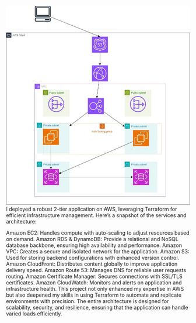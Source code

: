 ![Architecture Diagram](Architecture-Diagram.jpg)
I deployed a robust 2-tier application on AWS, leveraging Terraform for efficient infrastructure management. Here’s a snapshot of the services and architecture:

Amazon EC2: Handles compute with auto-scaling to adjust resources based on demand.
Amazon RDS & DynamoDB: Provide a relational and NoSQL database backbone, ensuring high availability and performance.
Amazon VPC: Creates a secure and isolated network for the application.
Amazon S3: Used for storing backend configurations with enhanced version control.
Amazon CloudFront: Distributes content globally to improve application delivery speed.
Amazon Route 53: Manages DNS for reliable user requests routing.
Amazon Certificate Manager: Secures connections with SSL/TLS certificates.
Amazon CloudWatch: Monitors and alerts on application and infrastructure health.
This project not only enhanced my expertise in AWS but also deepened my skills in using Terraform to automate and replicate environments with precision. The entire architecture is designed for scalability, security, and resilience, ensuring that the application can handle varied loads efficiently.
